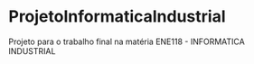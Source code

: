 # ProjetoInformaticaIndustrial
Projeto para o trabalho final na matéria ENE118 - INFORMATICA INDUSTRIAL 
